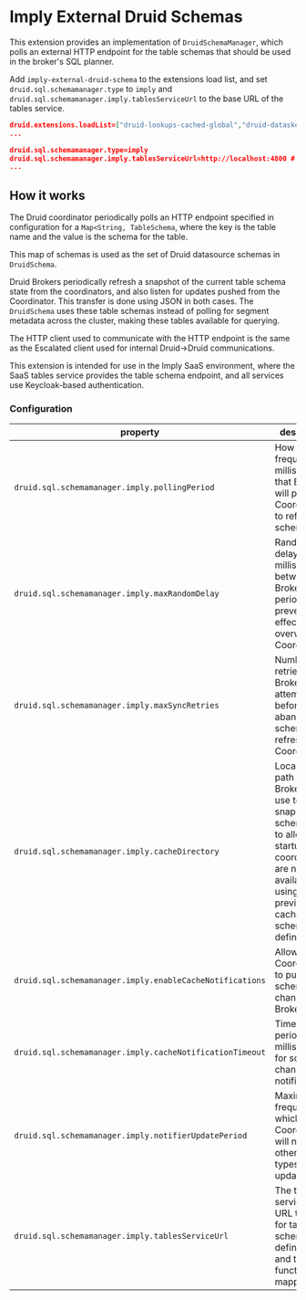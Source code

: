 <!--
  ~ Copyright (c) Imply Data, Inc. All rights reserved.
  ~
  ~ This software is the confidential and proprietary information
  ~ of Imply Data, Inc. You shall not disclose such Confidential
  ~ Information and shall use it only in accordance with the terms
  ~ of the license agreement you entered into with Imply.
  -->

# Imply External Druid Schemas

This extension provides an implementation of `DruidSchemaManager`, which polls an external HTTP endpoint for the 
table schemas that should be used in the broker's SQL planner.

Add `imply-external-druid-schema` to the extensions load list, and set `druid.sql.schemamanager.type` to `imply` 
and `druid.sql.schemamanager.imply.tablesServiceUrl` to the base URL of the tables service.

```json
druid.extensions.loadList=["druid-lookups-cached-global","druid-datasketches","imply-external-druid-schema"]
...

druid.sql.schemamanager.type=imply
druid.sql.schemamanager.imply.tablesServiceUrl=http://localhost:4800 # local configuration
...
```

## How it works

The Druid coordinator periodically polls an HTTP endpoint specified in configuration for a `Map<String, TableSchema`, where the key is the table name and the value is the schema for the table.

This map of schemas is used as the set of Druid datasource schemas in `DruidSchema`.

Druid Brokers periodically refresh a snapshot of the current table schema state from the coordinators, and also listen for updates pushed from the Coordinator. This transfer is done using JSON in both cases. The `DruidSchema` uses these table schemas instead of polling for segment metadata across the cluster, making these tables available for querying.

The HTTP client used to communicate with the HTTP endpoint is the same as the Escalated client used for internal Druid->Druid communications. 

This extension is intended for use in the Imply SaaS environment, where the SaaS tables service provides the table schema endpoint, and all services use Keycloak-based authentication.

### Configuration
| property | description                                                                                                                                                                      | default |
| --- |----------------------------------------------------------------------------------------------------------------------------------------------------------------------------------| --- |
| `druid.sql.schemamanager.imply.pollingPeriod` | How frequently in milliseconds that Brokers will poll Coordinators to refresh schema state                                                                                       | 60000 |
| `druid.sql.schemamanager.imply.maxRandomDelay` | Random delay in milliseconds between Broker polling period to prevent herd effects from overwhelming Coordinators.                                                               | 6000 |
| `druid.sql.schemamanager.imply.maxSyncRetries` | Number of retries Brokers will attempt before abandoning a schema state refresh from Coordinators                                                                                | 5 |
| `druid.sql.schemamanager.imply.cacheDirectory` | Local disk path which Brokers can use to store a snapshot of schema state, to allow cold startup when coordinators are not available using previously cached schema definitions. | None. |
| `druid.sql.schemamanager.imply.enableCacheNotifications` | Allow Coordinators to push schema changes to Brokers.                                                                                                                            | true |
| `druid.sql.schemamanager.imply.cacheNotificationTimeout` | Timeout period in milliseconds for schema  change notifications.                                                                                                                 | 5000 |
| `druid.sql.schemamanager.imply.notifierUpdatePeriod`| Maximum frequency at which the Coordinator will notify other node types of state updates.                                                                                        | 6000 |
| `druid.sql.schemamanager.imply.tablesServiceUrl` | The table service base URL to poll for table schema definitions and table function mappings.                                                                                     | required property |
